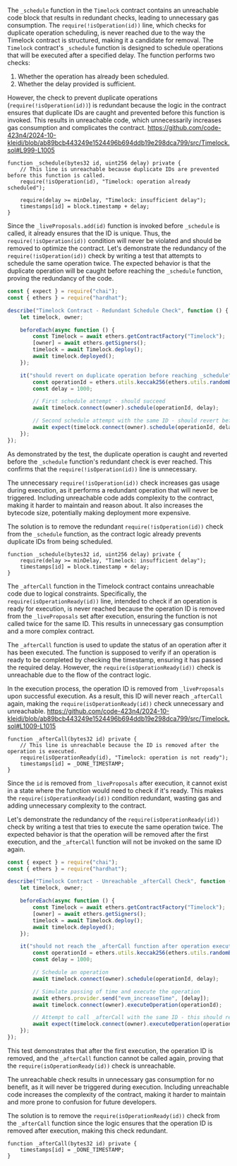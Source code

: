 The `_schedule` function in the `Timelock` contract contains an unreachable code block that results in redundant checks, leading to unnecessary gas consumption. The `require(!isOperation(id))` line, which checks for duplicate operation scheduling, is never reached due to the way the Timelock contract is structured, making it a candidate for removal.
The `Timelock` contract's `_schedule` function is designed to schedule operations that will be executed after a specified delay. The function performs two checks:
1. Whether the operation has already been scheduled.
2. Whether the delay provided is sufficient.

However, the check to prevent duplicate operations (`require(!isOperation(id))`) is redundant because the logic in the contract ensures that duplicate IDs are caught and prevented before this function is invoked. This results in unreachable code, which unnecessarily increases gas consumption and complicates the contract.
https://github.com/code-423n4/2024-10-kleidi/blob/ab89bcb443249e1524496b694ddb19e298dca799/src/Timelock.sol#L999-L1005
```solidity
function _schedule(bytes32 id, uint256 delay) private {
    // This line is unreachable because duplicate IDs are prevented before this function is called.
    require(!isOperation(id), "Timelock: operation already scheduled");

    require(delay >= minDelay, "Timelock: insufficient delay");
    timestamps[id] = block.timestamp + delay;
}
```
Since the `_liveProposals.add(id)` function is invoked before `_schedule` is called, it already ensures that the ID is unique. Thus, the `require(!isOperation(id))` condition will never be violated and should be removed to optimize the contract.
Let's demonstrate the redundancy of the `require(!isOperation(id))` check by writing a test that attempts to schedule the same operation twice. The expected behavior is that the duplicate operation will be caught before reaching the `_schedule` function, proving the redundancy of the code.
```javascript
const { expect } = require("chai");
const { ethers } = require("hardhat");

describe("Timelock Contract - Redundant Schedule Check", function () {
    let timelock, owner;

    beforeEach(async function () {
        const Timelock = await ethers.getContractFactory("Timelock");
        [owner] = await ethers.getSigners();
        timelock = await Timelock.deploy();
        await timelock.deployed();
    });

    it("should revert on duplicate operation before reaching _schedule", async function () {
        const operationId = ethers.utils.keccak256(ethers.utils.randomBytes(32));
        const delay = 1000;

        // First schedule attempt - should succeed
        await timelock.connect(owner).schedule(operationId, delay);

        // Second schedule attempt with the same ID - should revert before _schedule
        await expect(timelock.connect(owner).schedule(operationId, delay)).to.be.revertedWith("Timelock: duplicate id");
    });
});
```
As demonstrated by the test, the duplicate operation is caught and reverted before the `_schedule` function's redundant check is ever reached. This confirms that the `require(!isOperation(id))` line is unnecessary.

The unnecessary `require(!isOperation(id))` check increases gas usage during execution, as it performs a redundant operation that will never be triggered.
Including unreachable code adds complexity to the contract, making it harder to maintain and reason about. It also increases the bytecode size, potentially making deployment more expensive.

The solution is to remove the redundant `require(!isOperation(id))` check from the `_schedule` function, as the contract logic already prevents duplicate IDs from being scheduled.
```solidity
function _schedule(bytes32 id, uint256 delay) private {
    require(delay >= minDelay, "Timelock: insufficient delay");
    timestamps[id] = block.timestamp + delay;
}
```


The `_afterCall` function in the Timelock contract contains unreachable code due to logical constraints. Specifically, the `require(isOperationReady(id))` line, intended to check if an operation is ready for execution, is never reached because the operation ID is removed from the `_liveProposals` set after execution, ensuring the function is not called twice for the same ID. This results in unnecessary gas consumption and a more complex contract.

The `_afterCall` function is used to update the status of an operation after it has been executed. The function is supposed to verify if an operation is ready to be completed by checking the timestamp, ensuring it has passed the required delay. However, the `require(isOperationReady(id))` check is unreachable due to the flow of the contract logic.

In the execution process, the operation ID is removed from `_liveProposals` upon successful execution. As a result, this ID will never reach `_afterCall` again, making the `require(isOperationReady(id))` check unnecessary and unreachable.
https://github.com/code-423n4/2024-10-kleidi/blob/ab89bcb443249e1524496b694ddb19e298dca799/src/Timelock.sol#L1009-L1015
```solidity
function _afterCall(bytes32 id) private {
    // This line is unreachable because the ID is removed after the operation is executed.
    require(isOperationReady(id), "Timelock: operation is not ready");
    timestamps[id] = _DONE_TIMESTAMP;
}
```
Since the `id` is removed from `_liveProposals` after execution, it cannot exist in a state where the function would need to check if it's ready. This makes the `require(isOperationReady(id))` condition redundant, wasting gas and adding unnecessary complexity to the contract.

Let's demonstrate the redundancy of the `require(isOperationReady(id))` check by writing a test that tries to execute the same operation twice. The expected behavior is that the operation will be removed after the first execution, and the `_afterCall` function will not be invoked on the same ID again.
```javascript
const { expect } = require("chai");
const { ethers } = require("hardhat");

describe("Timelock Contract - Unreachable _afterCall Check", function () {
    let timelock, owner;

    beforeEach(async function () {
        const Timelock = await ethers.getContractFactory("Timelock");
        [owner] = await ethers.getSigners();
        timelock = await Timelock.deploy();
        await timelock.deployed();
    });

    it("should not reach the _afterCall function after operation execution", async function () {
        const operationId = ethers.utils.keccak256(ethers.utils.randomBytes(32));
        const delay = 1000;

        // Schedule an operation
        await timelock.connect(owner).schedule(operationId, delay);

        // Simulate passing of time and execute the operation
        await ethers.provider.send("evm_increaseTime", [delay]);
        await timelock.connect(owner).executeOperation(operationId);

        // Attempt to call _afterCall with the same ID - this should revert as ID is removed
        await expect(timelock.connect(owner).executeOperation(operationId)).to.be.revertedWith("Timelock: operation not found");
    });
});
```
This test demonstrates that after the first execution, the operation ID is removed, and the `_afterCall` function cannot be called again, proving that the `require(isOperationReady(id))` check is unreachable.

The unreachable check results in unnecessary gas consumption for no benefit, as it will never be triggered during execution.
Including unreachable code increases the complexity of the contract, making it harder to maintain and more prone to confusion for future developers.

The solution is to remove the `require(isOperationReady(id))` check from the `_afterCall` function since the logic ensures that the operation ID is removed after execution, making this check redundant.
```solidity
function _afterCall(bytes32 id) private {
    timestamps[id] = _DONE_TIMESTAMP;
}
```